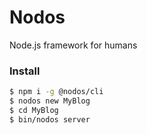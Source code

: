 # Nodos

Node.js framework for humans

### Install

```sh
$ npm i -g @nodos/cli
$ nodos new MyBlog
$ cd MyBlog
$ bin/nodos server
```
